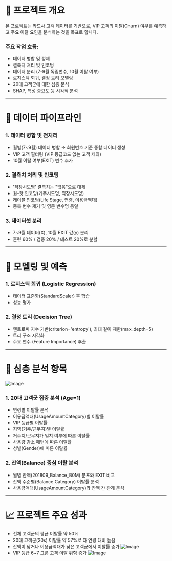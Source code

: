 # 📌 프로젝트 개요
본 프로젝트는 카드사 고객 데이터를 기반으로,
VIP 고객의 이탈(Churn) 여부를 예측하고
주요 이탈 요인을 분석하는 것을 목표로 합니다.

### 주요 작업 흐름:
* 데이터 병합 및 정제
* 결측치 처리 및 인코딩
* 데이터 분리 (7-9월 독립변수, 10월 이탈 여부)
* 로지스틱 회귀, 결정 트리 모델링
* 20대 고객군에 대한 심층 분석
* SHAP, 특성 중요도 등 시각적 분석

---

# 📂 데이터 파이프라인
### 1. 데이터 병합 및 전처리
* 월별(7~9월) 데이터 병합 → 회원번호 기준 종합 데이터 생성
* VIP 고객 필터링 (VIP 등급코드 없는 고객 제외)
* 10월 이탈 여부(EXIT) 변수 추가

### 2. 결측치 처리 및 인코딩
* '직장시도명' 결측치는 "없음"으로 대체
* 원-핫 인코딩(거주시도명, 직장시도명)
* 레이블 인코딩(Life Stage, 연령, 이용금액대)
* 중복 변수 제거 및 영문 변수명 통일

### 3. 데이터셋 분리
* 7~9월 데이터(X), 10월 EXIT 값(y) 분리
* 훈련 60% / 검증 20% / 테스트 20%로 분할

---

# 🤖 모델링 및 예측
### 1. 로지스틱 회귀 (Logistic Regression)
* 데이터 표준화(StandardScaler) 후 학습
* 성능 평가
  
### 2. 결정 트리 (Decision Tree)
* 엔트로피 지수 기반(criterion='entropy'), 최대 깊이 제한(max_depth=5)
* 트리 구조 시각화
* 주요 변수 (Feature Importance) 추출

---

# 🔎 심층 분석 항목
![Image](https://github.com/user-attachments/assets/43f11e48-37be-4aac-baab-a18c1489c3b4)
### 1. 20대 고객군 집중 분석 (Age=1)
* 연령별 이탈률 분석
* 이용금액대(UsageAmountCategory)별 이탈률
* VIP 등급별 이탈률
* 지역(거주/근무지)별 이탈률
* 거주지/근무지가 일치 여부에 따른 이탈률
* 사용량 감소 패턴에 따른 이탈률
* 성별(Gender)에 따른 이탈률

### 2. 잔액(Balance) 중심 이탈 분석
* 월별 잔액(201809_Balance_B0M) 분포와 EXIT 비교
* 잔액 수준별(Balance Category) 이탈률 분석
* 사용금액대(UsageAmountCategory)와 잔액 간 관계 분석

---


# 📈 프로젝트 주요 성과

* 전체 고객군의 평균 이탈률 약 50%
* 20대 고객군(20s) 이탈률 약 57%로 타 연령 대비 높음
* 잔액이 낮거나 이용금액대가 낮은 고객군에서 이탈률 증가
![Image](https://github.com/user-attachments/assets/47717a40-7cca-4ca4-be81-ef132146c8bd)
* VIP 등급 6~7 그룹 고객 이탈 위험 증가
![Image](https://github.com/user-attachments/assets/a81496e4-7767-4ab0-976e-6ed95a4f1e1e)
